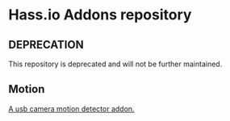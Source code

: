 # Hass.io Addons repository

## DEPRECATION
This repository is deprecated and will not be further maintained.

## Motion 
[A usb camera motion detector addon.](./motion)
